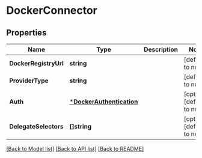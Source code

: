 # DockerConnector

## Properties
Name | Type | Description | Notes
------------ | ------------- | ------------- | -------------
**DockerRegistryUrl** | **string** |  | [default to null]
**ProviderType** | **string** |  | [default to null]
**Auth** | [***DockerAuthentication**](DockerAuthentication.md) |  | [optional] [default to null]
**DelegateSelectors** | **[]string** |  | [optional] [default to null]

[[Back to Model list]](../README.md#documentation-for-models) [[Back to API list]](../README.md#documentation-for-api-endpoints) [[Back to README]](../README.md)

